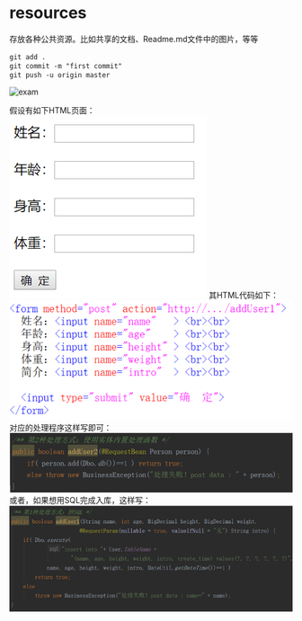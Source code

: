 # resources
存放各种公共资源。比如共享的文档、Readme.md文件中的图片，等等
```
git add .
git commit -m "first commit"
git push -u origin master
```
![exam](https://github.com/linwh8/ModernWebPrograming/raw/master/My_image/recipe_index.png)

假设有如下HTML页面：
![page](https://github.com/hyrenserv/resources/raw/master/feedwork-java/images/page-show.png)
其HTML代码如下：
![page](https://github.com/hyrenserv/resources/raw/master/feedwork-java/images/page-code.png)
对应的处理程序这样写即可：
![page](https://github.com/hyrenserv/resources/raw/master/feedwork-java/images/code-1.png)
或者，如果想用SQL完成入库，这样写：
![page](https://github.com/hyrenserv/resources/raw/master/feedwork-java/images/code-2.png)

